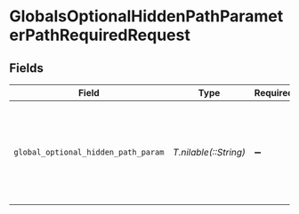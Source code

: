 # GlobalsOptionalHiddenPathParameterPathRequiredRequest


## Fields

| Field                                                                                  | Type                                                                                   | Required                                                                               | Description                                                                            |
| -------------------------------------------------------------------------------------- | -------------------------------------------------------------------------------------- | -------------------------------------------------------------------------------------- | -------------------------------------------------------------------------------------- |
| `global_optional_hidden_path_param`                                                    | *T.nilable(::String)*                                                                  | :heavy_minus_sign:                                                                     | Overrides the optional hidden global path parameter to be required at<br/>the path level.<br/> |